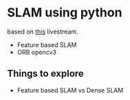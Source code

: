 # SLAM using python
based on [this](https://www.youtube.com/watch?v=7Hlb8YX2-W8) livestream.

- Feature based SLAM
- ORB opencv3

## Things to explore
- Feature based SLAM vs Dense SLAM